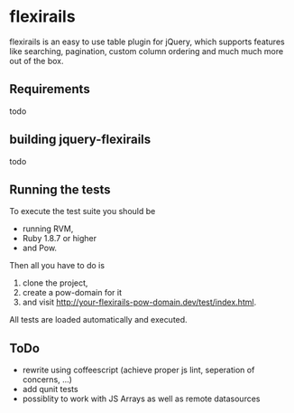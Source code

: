# flexirails

flexirails is an easy to use table plugin for jQuery, which supports features like 
searching, pagination, custom column ordering and much much more out of the box.

## Requirements

todo

## building jquery-flexirails

todo

## Running the tests

To execute the test suite you should be 

  - running RVM, 
  - Ruby 1.8.7 or higher
  - and Pow. 

Then all you have to do is 

  1. clone the project, 
  2. create a pow-domain for it 
  3. and visit http://your-flexirails-pow-domain.dev/test/index.html.
  
All tests are loaded automatically and executed.

## ToDo

- rewrite using coffeescript (achieve proper js lint, seperation of concerns, ...)
- add qunit tests
- possiblity to work with JS Arrays as well as remote datasources